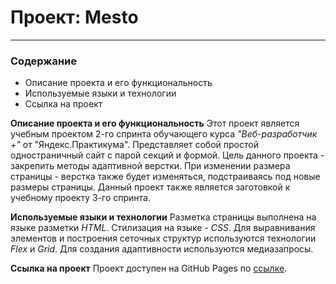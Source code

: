 # Проект: Mesto
-------------------------------


### Содержание
* Описание проекта и его функциональность
* Используемые языки и технологии
* Ссылка на проект


**Описание проекта и его функциональность**
Этот проект является учебным проектом 2-го спринта обучающего курса _"Веб-разработчик +"_ от "Яндекс.Практикума".
Представляет собой простой одностраничный сайт с парой секций и формой.
Цель данного проекта - закрепить методы адаптивной верстки.
При изменении размера страницы - верстка также будет изменяться, подстраиваясь под новые размеры страницы.
Данный проект также является заготовкой к учебному проекту 3-го спринта.

**Используемые языки и технологии**
Разметка страницы выполнена на языке разметки _HTML_. Стилизация на языке - _CSS_.
Для выравнивания элементов и построения сеточных структур используются технологии _Flex_ и _Grid_.
Для создания адаптивности используются медиазапросы.

**Ссылка на проект**
Проект доступен на GitHub Pages по [ссылке](https://alexeykondratjev.github.io/).
